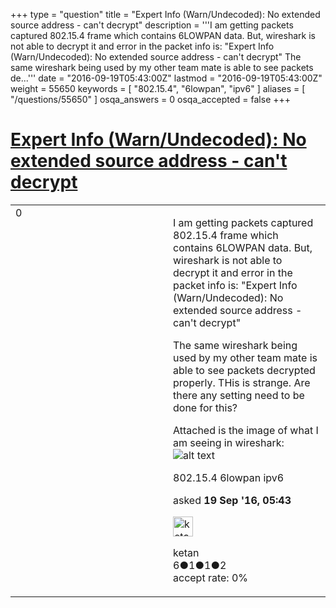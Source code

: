 +++
type = "question"
title = "Expert Info (Warn/Undecoded): No extended source address - can&#x27;t decrypt"
description = '''I am getting packets captured 802.15.4 frame which contains 6LOWPAN data. But, wireshark is not able to decrypt it and error in the packet info is: &quot;Expert Info (Warn/Undecoded): No extended source address - can&#x27;t decrypt&quot; The same wireshark being used by my other team mate is able to see packets de...'''
date = "2016-09-19T05:43:00Z"
lastmod = "2016-09-19T05:43:00Z"
weight = 55650
keywords = [ "802.15.4", "6lowpan", "ipv6" ]
aliases = [ "/questions/55650" ]
osqa_answers = 0
osqa_accepted = false
+++

<div class="headNormal">

# [Expert Info (Warn/Undecoded): No extended source address - can't decrypt](/questions/55650/expert-info-warnundecoded-no-extended-source-address-cant-decrypt)

</div>

<div id="main-body">

<div id="askform">

<table id="question-table" style="width:100%;"><colgroup><col style="width: 50%" /><col style="width: 50%" /></colgroup><tbody><tr class="odd"><td style="width: 30px; vertical-align: top"><div class="vote-buttons"><div id="post-55650-score" class="post-score" title="current number of votes">0</div><div id="favorite-count" class="favorite-count"></div></div></td><td><div id="item-right"><div class="question-body"><p>I am getting packets captured 802.15.4 frame which contains 6LOWPAN data. But, wireshark is not able to decrypt it and error in the packet info is: "Expert Info (Warn/Undecoded): No extended source address - can't decrypt"</p><p>The same wireshark being used by my other team mate is able to see packets decrypted properly. THis is strange. Are there any setting need to be done for this?</p><p>Attached is the image of what I am seeing in wireshark: <img src="https://osqa-ask.wireshark.org/upfiles/Wireshark_SS.png" alt="alt text" /></p></div><div id="question-tags" class="tags-container tags">802.15.4 6lowpan ipv6</div><div id="question-controls" class="post-controls"></div><div class="post-update-info-container"><div class="post-update-info post-update-info-user"><p>asked <strong>19 Sep '16, 05:43</strong></p><img src="https://secure.gravatar.com/avatar/cb52b7b4b3aefda06953d48de6f9f296?s=32&amp;d=identicon&amp;r=g" class="gravatar" width="32" height="32" alt="ketan&#39;s gravatar image" /><p>ketan<br />
<span class="score" title="6 reputation points">6</span><span title="1 badges"><span class="badge1">●</span><span class="badgecount">1</span></span><span title="1 badges"><span class="silver">●</span><span class="badgecount">1</span></span><span title="2 badges"><span class="bronze">●</span><span class="badgecount">2</span></span><br />
<span class="accept_rate" title="Rate of the user&#39;s accepted answers">accept rate:</span> <span title="ketan has no accepted answers">0%</span></p></img></div></div><div id="comments-container-55650" class="comments-container"></div><div id="comment-tools-55650" class="comment-tools"></div><div class="clear"></div><div id="comment-55650-form-container" class="comment-form-container"></div><div class="clear"></div></div></td></tr></tbody></table>

</div>

</div>

